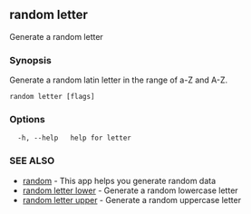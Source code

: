 ## random letter

Generate a random letter

### Synopsis

Generate a random latin letter in the range of a-Z and A-Z.

```
random letter [flags]
```

### Options

```
  -h, --help   help for letter
```

### SEE ALSO

* [random](random.md)	 - This app helps you generate random data
* [random letter lower](random_letter_lower.md)	 - Generate a random lowercase letter
* [random letter upper](random_letter_upper.md)	 - Generate a random uppercase letter

